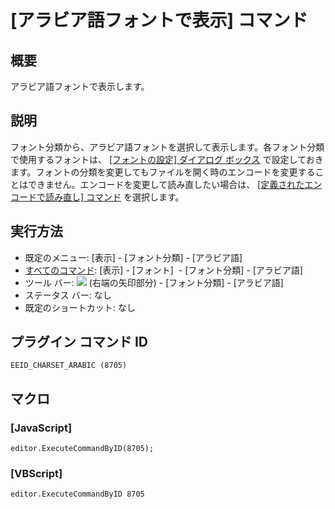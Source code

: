 # \[アラビア語フォントで表示\] コマンド

## 概要

アラビア語フォントで表示します。

## 説明

フォント分類から、アラビア語フォントを選択して表示します。各フォント分類で使用するフォントは、 [\[フォントの設定\] ダイアログ ボックス](../../dlg/properties/font/index) で設定しておきます。フォントの分類を変更してもファイルを開く時のエンコードを変更することはできません。エンコードを変更して読み直したい場合は、 [\[定義されたエンコードで読み直し\] コマンド](../file/file_reload_defined) を選択します。

## 実行方法

- 既定のメニュー: \[表示\] \- \[フォント分類\] \- \[アラビア語\]
- [すべてのコマンド](../../glossary/allcommands): \[表示\] \- \[フォント\]  \- \[フォント分類\] \- \[アラビア語\]
- ツール バー: ![](../../images/fontpopup..png) (右端の矢印部分) \-
\[フォント分類\] \- \[アラビア語\]
- ステータス バー: なし
- 既定のショートカット: なし

## プラグイン コマンド ID

```
EEID_CHARSET_ARABIC (8705)
```

## マクロ

### \[JavaScript\]

```
editor.ExecuteCommandByID(8705);
```

### \[VBScript\]

```
editor.ExecuteCommandByID 8705
```
